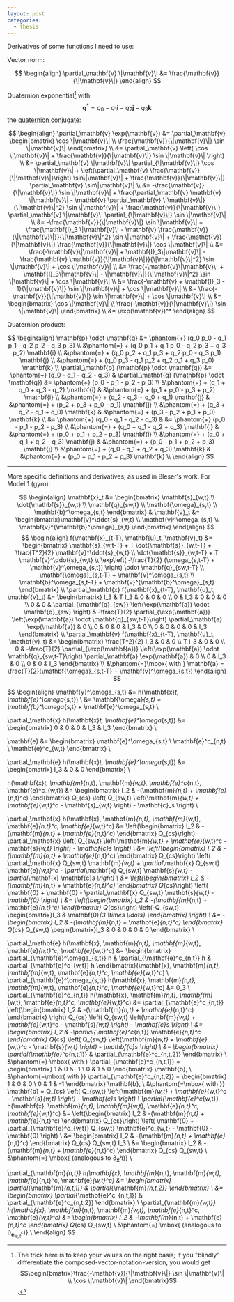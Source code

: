 ```yaml
---
layout: post
categories:
  - thesis
---
```


Derivatives of some functions I need to use:

Vector norm:

$$
\begin{align}
\partial_\mathbf{v} \|\mathbf{v}\|
  &= \frac{\mathbf{v}}{\|\mathbf{v}\|}
\end{align}
$$

Quaternion exponential[^qexp] with $$\mathbf{q}^* = q_0 - q_1 \mathbf{i} - q_2 \mathbf{j} - q_3 \mathbf{k}$$ the [quaternion conjugate](http://mathworld.wolfram.com/QuaternionConjugate.html):

$$
\begin{align}
\partial_\mathbf{v} \exp(\mathbf{v}) 
  &= \partial_\mathbf{v} \begin{bmatrix} \cos \|\mathbf{v}\| \\ 
                                         \frac{\mathbf{v}}{\|\mathbf{v}\|} \sin \|\mathbf{v}\| 
                         \end{bmatrix} \\
  &= \partial_\mathbf{v} \left( \cos \|\mathbf{v}\| + \frac{\mathbf{v}}{\|\mathbf{v}\|} \sin \|\mathbf{v}\| \right) \\
  &= \partial_\mathbf{v} \|\mathbf{v}\| \partial_{\|\mathbf{v}\|} \cos \|\mathbf{v}\| + \left(\partial_\mathbf{v} \frac{\mathbf{v}}{\|\mathbf{v}\|}\right) \sin\|\mathbf{v}\| + \frac{\mathbf{v}}{\|\mathbf{v}\|} \partial_\mathbf{v} \sin\|\mathbf{v}\| \\
  &= -\frac{\mathbf{v}}{\|\mathbf{v}\|} \sin \|\mathbf{v}\| + \frac{\partial_\mathbf{v} \mathbf{v} \|\mathbf{v}\| - \mathbf{v} \partial_\mathbf{v} \|\mathbf{v}\|}{\|\mathbf{v}\|^2} \sin \|\mathbf{v}\| + \frac{\mathbf{v}}{\|\mathbf{v}\|} \partial_\mathbf{v} \|\mathbf{v}\| \partial_{\|\mathbf{v}\|} \sin \|\mathbf{v}\| \\
  &= -\frac{\mathbf{v}}{\|\mathbf{v}\|} \sin \|\mathbf{v}\| + \frac{\mathbf{I}_3 \|\mathbf{v}\| - \mathbf{v} \frac{\mathbf{v}}{\|\mathbf{v}\|}}{\|\mathbf{v}\|^2} \sin \|\mathbf{v}\| + \frac{\mathbf{v}}{\|\mathbf{v}\|} \frac{\mathbf{v}}{\|\mathbf{v}\|} \cos \|\mathbf{v}\| \\
  &= \frac{-\mathbf{v}\|\mathbf{v}\| + \mathbf{I}_3\|\mathbf{v}\| - \frac{\mathbf{v} \mathbf{v}}{\|\mathbf{v}\|}}{\|\mathbf{v}\|^2} \sin \|\mathbf{v}\| + \cos \|\mathbf{v}\| \\
  &= \frac{-\mathbf{v}\|\mathbf{v}\| + \mathbf{I}_3\|\mathbf{v}\| - \|\mathbf{v}\|}{\|\mathbf{v}\|^2} \sin \|\mathbf{v}\| + \cos \|\mathbf{v}\| \\
  &= \frac{-\mathbf{v} + \mathbf{I}_3 - 1}{\|\mathbf{v}\|} \sin \|\mathbf{v}\| + \cos \|\mathbf{v}\| \\
  &= \frac{-\mathbf{v}}{\|\mathbf{v}\|} \sin \|\mathbf{v}\| + \cos \|\mathbf{v}\| \\
  &= \begin{bmatrix} \cos \|\mathbf{v}\| \\ 
                     \frac{-\mathbf{v}}{\|\mathbf{v}\|} \sin \|\mathbf{v}\| 
     \end{bmatrix} \\
  &= \exp(\mathbf{v})^*
\end{align}
$$

Quaternion product:

$$
\begin{align}
\mathbf{p} \odot \mathbf{q}
  &= \phantom{+} (q_0 p_0 - q_1 p_1 - q_2 p_2 - q_3 p_3)            \\
  &\phantom{=} + (q_0 p_1 + q_1 p_0 - q_2 p_3 + q_3 p_2) \mathbf{i} \\
  &\phantom{=} + (q_0 p_2 + q_1 p_3 + q_2 p_0 - q_3 p_1) \mathbf{j} \\
  &\phantom{=} + (q_0 p_3 - q_1 p_2 + q_2 p_1 + q_3 p_0) \mathbf{k} \\
\partial_\mathbf{p} (\mathbf{p} \odot \mathbf{q})
  &= \phantom{+} (q_0 - q_1 - q_2 - q_3)            & 
                                                    \partial_\mathbf{q} (\mathbf{p} \odot \mathbf{q})
                                                        &= \phantom{+} (p_0 - p_1 - p_2 - p_3)            \\
  &\phantom{=} + (q_1 + q_0 + q_3 - q_2) \mathbf{i} &   &\phantom{=} + (p_1 + p_0 - p_3 + p_2) \mathbf{i} \\
  &\phantom{=} + (q_2 - q_3 + q_0 + q_1) \mathbf{j} &   &\phantom{=} + (p_2 + p_3 + p_0 - p_1) \mathbf{j} \\
  &\phantom{=} + (q_3 + q_2 - q_1 + q_0) \mathbf{k} &   &\phantom{=} + (p_3 - p_2 + p_1 + p_0) \mathbf{k} \\
  &= \phantom{+} (q_0 - q_1 - q_2 - q_3)            &   &= \phantom{+} (p_0 - p_1 - p_2 - p_3)            \\
  &\phantom{=} + (q_0 + q_1 - q_2 + q_3) \mathbf{i} &   &\phantom{=} + (p_0 + p_1 + p_2 - p_3) \mathbf{i} \\
  &\phantom{=} + (q_0 + q_1 + q_2 - q_3) \mathbf{j} &   &\phantom{=} + (p_0 - p_1 + p_2 + p_3) \mathbf{j} \\
  &\phantom{=} + (q_0 - q_1 + q_2 + q_3) \mathbf{k} &   &\phantom{=} + (p_0 + p_1 - p_2 + p_3) \mathbf{k} \\
\end{align}
$$

-----------

More specific definitions and derivatives, as used in Bleser's work.  For Model 1 (gyro):

$$
\begin{align}
\mathbf{x}_t &= \begin{bmatrix} \mathbf{s}_{w,t} \\
                                \dot{\mathbf{s}}_{w,t} \\
                                \mathbf{q}_{sw,t} \\
                                \mathbf{\omega}_{s,t} \\
                                \mathbf{b}^\omega_{s,t}
                \end{bmatrix} &
\mathbf{v}_t &= \begin{bmatrix}\mathbf{v}^\ddot{s}_{w,t} \\
                               \mathbf{v}^\omega_{s,t} \\
                               \mathbf{v}^{\mathbf{b}^\omega}_{s,t}
                \end{bmatrix}
\end{align}
$$
$$
\begin{align}
f(\mathbf{x}_{t-T}, \mathbf{u}_t, \mathbf{v}_t)
  &= \begin{bmatrix} \mathbf{s}_{w,t-T} + T \dot{\mathbf{s}}_{w,t-T} + \frac{T^2}{2} \mathbf{v}^\ddot{s}_{w,t} \\
                     \dot{\mathbf{s}}_{w,t-T} + T \mathbf{v}^\ddot{s}_{w,t} \\
                     \exp\left( -\frac{T}{2} (\omega_{s,t-T} + \mathbf{v}^\omega_{s,t}) \right) \odot \mathbf{q}_{sw,t-T} \\
                     \mathbf{\omega}_{s,t-T} + \mathbf{v}^\omega_{s,t} \\
                     \mathbf{b}^\omega_{s,t-T} + \mathbf{v}^{\mathbf{b}^\omega}_{s,t}
     \end{bmatrix} \\
\partial_\mathbf{x} f(\mathbf{x}_{t-T}, \mathbf{u}_t, \mathbf{v}_t)
  &= \begin{bmatrix} I_3 & T I_3 & 0 & 0   & 0 \\
                     0   & I_3   & 0 & 0   & 0 \\
                     0   & 0     & \partial_{\mathbf{q}_{sw}} \left(\exp(\mathbf{a}) \odot \mathbf{q}_{sw} \right) & -\frac{T}{2} \partial_{\exp(\mathbf{a})} \left(\exp(\mathbf{a}) \odot \mathbf{q}_{sw,t-T}\right) \partial_\mathbf{a} \exp(\mathbf{a}) & 0 \\
                     0   & 0     & 0 & I_3 & 0 \\
                     0   & 0     & 0 & 0   & I_3
     \end{bmatrix} \\
\partial_\mathbf{v} f(\mathbf{x}_{t-T}, \mathbf{u}_t, \mathbf{v}_t)
  &= \begin{bmatrix} \frac{T^2}{2} I_3 & 0   & 0 \\
                     T I_3             & 0   & 0 \\
                     0                 & -\frac{T}{2} \partial_{\exp(\mathbf{a})} \left(\exp(\mathbf{a}) \odot \mathbf{q}_{sw,t-T}\right) \partial_\mathbf{a} \exp(\mathbf{a}) & 0 \\
                     0                 & I_3 & 0 \\
                     0                 & 0   & I_3
     \end{bmatrix} \\
  &\phantom{=}\mbox{ with } \mathbf{a} = \frac{T}{2}(\mathbf{\omega}_{s,t-T} + \mathbf{v}^\omega_{s,t})
\end{align}
$$

$$
\begin{align}
\mathbf{y}^\omega_{s,t}
  &= h(\mathbf{x}_t, \mathbf{e}^\omega_{s,t}) \\
  &= \mathbf{\omega}_{s,t} + \mathbf{b}^\omega_{s,t} + \mathbf{e}^\omega_{s,t} \\

\partial_\mathbf{x} h(\mathbf{x}_t, \mathbf{e}^\omega_{s,t})
  &= \begin{bmatrix} 0 & 0 & 0 & I_3 & I_3 \end{bmatrix} \\

\mathbf{e} 
  &= \begin{bmatrix} \mathbf{e}^\omega_{s,t} \\ 
                     \mathbf{e}^c_{n,t} \\ 
                     \mathbf{e}^c_{w,t}
     \end{bmatrix} \\

\partial_\mathbf{e} h(\mathbf{x}_t, \mathbf{e}^\omega_{s,t})
  &= \begin{bmatrix} I_3 & 0 & 0 \end{bmatrix} \\

h(\mathbf{x}_t, \mathbf{m}_{n,t}, \mathbf{m}_{w,t}, \mathbf{e}^c_{n,t}, \mathbf{e}^c_{w,t})
  &= \begin{bmatrix} I_2 & -(\mathbf{m}_{n,t} + \mathbf{e}_{n,t}^c) \end{bmatrix} Q_{cs} \left( Q_{sw,t} \left(\mathbf{m}_{w,t} + \mathbf{e}_{w,t}^c - \mathbf{s}_{w,t} \right) - \mathbf{c}_s \right) \\

\partial_\mathbf{x} h(\mathbf{x}, \mathbf{m}_{n,t}, \mathbf{m}_{w,t}, \mathbf{e}_{n,t}^c, \mathbf{e}_{w,t}^c)
  &= \left(\begin{bmatrix} I_2 & -(\mathbf{m}_{n,t} + \mathbf{e}_{n,t}^c) \end{bmatrix} Q_{cs}\right) \partial_\mathbf{x} \left( Q_{sw,t} \left(\mathbf{m}_{w,t} + \mathbf{e}_{w,t}^c - \mathbf{s}_{w,t} \right) - \mathbf{c}_s \right) \\
  &= \left(\begin{bmatrix} I_2 & -(\mathbf{m}_{n,t} + \mathbf{e}_{n,t}^c) \end{bmatrix} Q_{cs}\right) \left( \partial_\mathbf{x} Q_{sw,t} \mathbf{m}_{w,t} + \partial_\mathbf{x} Q_{sw,t} \mathbf{e}_{w,t}^c - \partial_\mathbf{x} Q_{sw,t} \mathbf{s}_{w,t} - \partial_\mathbf{x} \mathbf{c}_s \right) \\
  &= \left(\begin{bmatrix} I_2 & -(\mathbf{m}_{n,t} + \mathbf{e}_{n,t}^c) \end{bmatrix} Q_{cs}\right) \left( \mathbf{0} + \mathbf{0} - \partial_\mathbf{x} Q_{sw,t} \mathbf{s}_{w,t} - \mathbf{0} \right) \\
  &= \left(\begin{bmatrix} I_2 & -(\mathbf{m}_{n,t} + \mathbf{e}_{n,t}^c) \end{bmatrix} Q_{cs}\right) \left(-Q_{sw,t} \begin{bmatrix}I_3 & \mathbf{0}_{3 \times \ldots} \end{bmatrix} \right) \\
  &= -\begin{bmatrix} I_2 & -(\mathbf{m}_{n,t} + \mathbf{e}_{n,t}^c) \end{bmatrix} Q_{cs} Q_{sw,t} \begin{bmatrix}I_3 & 0 & 0 & 0 & 0 \end{bmatrix} \\

\partial_\mathbf{e} h(\mathbf{x}, \mathbf{m}_{n,t}, \mathbf{m}_{w,t}, \mathbf{e}_{n,t}^c, \mathbf{e}_{w,t}^c)
  &= \begin{bmatrix} \partial_{\mathbf{e}^\omega_{s,t}} h & \partial_{\mathbf{e}^c_{n,t}} h & \partial_{\mathbf{e}^c_{w,t}} h \end{bmatrix}(\mathbf{x}, \mathbf{m}_{n,t}, \mathbf{m}_{w,t}, \mathbf{e}_{n,t}^c, \mathbf{e}_{w,t}^c) \\
\partial_{\mathbf{e}^\omega_{s,t}} h(\mathbf{x}, \mathbf{m}_{n,t}, \mathbf{m}_{w,t}, \mathbf{e}_{n,t}^c, \mathbf{e}_{w,t}^c)
  &= 0_3 \\
\partial_{\mathbf{e}^c_{n,t}} h(\mathbf{x}, \mathbf{m}_{n,t}, \mathbf{m}_{w,t}, \mathbf{e}_{n,t}^c, \mathbf{e}_{w,t}^c)
  &= \partial_{\mathbf{e}^c_{n,t}} \left(\begin{bmatrix} I_2 & -(\mathbf{m}_{n,t} + \mathbf{e}_{n,t}^c) \end{bmatrix} \right) Q_{cs} \left( Q_{sw,t} \left(\mathbf{m}_{w,t} + \mathbf{e}_{w,t}^c - \mathbf{s}_{w,t} \right) - \mathbf{c}_s \right) \\
  &= \begin{bmatrix} I_2 & -\partial_{\mathbf{e}^c_{n,t}} \mathbf{e}_{n,t}^c \end{bmatrix} Q_{cs} \left( Q_{sw,t} \left(\mathbf{m}_{w,t} + \mathbf{e}_{w,t}^c - \mathbf{s}_{w,t} \right) - \mathbf{c}_s \right) \\
  &= \begin{bmatrix} \partial_{\mathbf{e}^c_{n,t,1}} & \partial_{\mathbf{e}^c_{n,t,2}} \end{bmatrix} \\
  &\phantom{=} \mbox{ with } \partial_{\mathbf{e}^c_{n,t,1}} = \begin{bmatrix} 1 & 0 & -1 \\ 0 & 1 & 0 \end{bmatrix} \mathbf{b}, \\
  &\phantom{=\mbox{ with }} \partial_{\mathbf{e}^c_{n,t,2}} = \begin{bmatrix} 1 & 0 & 0 \\ 0 & 1 & -1 \end{bmatrix} \mathbf{b}, \\
  &\phantom{=\mbox{ with }} \mathbf{b} = Q_{cs} \left( Q_{sw,t} \left(\mathbf{m}_{w,t} + \mathbf{e}_{w,t}^c - \mathbf{s}_{w,t} \right) - \mathbf{c}_s \right) \\
\partial_{\mathbf{e}^c_{w,t}} h(\mathbf{x}, \mathbf{m}_{n,t}, \mathbf{m}_{w,t}, \mathbf{e}_{n,t}^c, \mathbf{e}_{w,t}^c)
  &= \left(\begin{bmatrix} I_2 & -(\mathbf{m}_{n,t} + \mathbf{e}_{n,t}^c) \end{bmatrix} Q_{cs}\right) \left( \mathbf{0} + \partial_{\mathbf{e}^c_{w,t}} Q_{sw,t} \mathbf{e}^c_{w,t} - \mathbf{0} - \mathbf{0} \right) \\
  &= \begin{bmatrix} I_2 & -(\mathbf{m}_{n,t} + \mathbf{e}_{n,t}^c) \end{bmatrix} Q_{cs} Q_{sw,t} I_3 \\
  &= \begin{bmatrix} I_2 & -(\mathbf{m}_{n,t} + \mathbf{e}_{n,t}^c) \end{bmatrix} Q_{cs} Q_{sw,t} \\
  &\phantom{=} \mbox{ (analogous to $\partial_\mathbf{x} h$)} \\

\partial_{\mathbf{m}_{n,t}} h(\mathbf{x}, \mathbf{m}_{n,t}, \mathbf{m}_{w,t}, \mathbf{e}_{n,t}^c, \mathbf{e}_{w,t}^c)
  &= \begin{bmatrix} \partial_{\mathbf{m}_{n,t,1}} & \partial_{\mathbf{m}_{n,t,2}} \end{bmatrix} \\
  &= \begin{bmatrix} \partial_{\mathbf{e}^c_{n,t,1}} & \partial_{\mathbf{e}^c_{n,t,2}} \end{bmatrix} \\
\partial_{\mathbf{m}_{w,t}} h(\mathbf{x}, \mathbf{m}_{n,t}, \mathbf{m}_{w,t}, \mathbf{e}_{n,t}^c, \mathbf{e}_{w,t}^c)
  &= \begin{bmatrix} I_2 & -\mathbf{m}_{n,t} + \mathbf{e}_{n,t}^c \end{bmatrix} Q_{cs} Q_{sw,t} \\
  &\phantom{=} \mbox{ (analogous to $\partial_{\mathbf{e}^c_{w,t}}$)} \\
\end{align}
$$

[^qexp]: The trick here is to keep your values on the right basis; if you "blindly" differentiate the composed-vector-notation-version, you would get $$\begin{bmatrix}\frac{-\mathbf{v}}{\|\mathbf{v}\|} \sin \|\mathbf{v}\| \\ \cos \|\mathbf{v}\| \end{bmatrix}$$.
